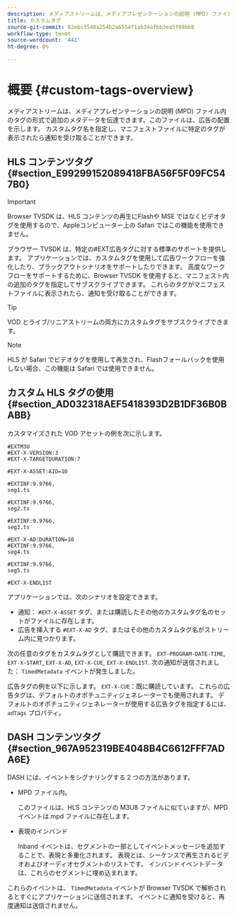 ```yaml
---
description: メディアストリームは、メディアプレゼンテーションの説明 (MPD) ファイル内のタグの形式で追加のメタデータを伝達できます。このファイルは、広告の配置を示します。 カスタムタグ名を指定し、マニフェストファイルに特定のタグが表示されたら通知を受け取ることができます。
title: カスタムタグ
source-git-commit: 02ebc3548a254b2a6554f1ab34afbb3ea5f09bb8
workflow-type: tm+mt
source-wordcount: '441'
ht-degree: 0%

---
```


# 概要 {#custom-tags-overview}

メディアストリームは、メディアプレゼンテーションの説明 (MPD) ファイル内のタグの形式で追加のメタデータを伝達できます。このファイルは、広告の配置を示します。 カスタムタグ名を指定し、マニフェストファイルに特定のタグが表示されたら通知を受け取ることができます。

## HLS コンテンツタグ {#section_E99299152089418FBA56F5F09FC547B0}

>[!IMPORTANT]
>
>Browser TVSDK は、HLS コンテンツの再生にFlashや MSE ではなくビデオタグを使用するので、Appleコンピューター上の Safari ではこの機能を使用できません。

ブラウザー TVSDK は、特定の#EXT広告タグに対する標準のサポートを提供します。 アプリケーションでは、カスタムタグを使用して広告ワークフローを強化したり、ブラックアウトシナリオをサポートしたりできます。 高度なワークフローをサポートするために、Browser TVSDK を使用すると、マニフェスト内の追加のタグを指定してサブスクライブできます。 これらのタグがマニフェストファイルに表示されたら、通知を受け取ることができます。

>[!TIP]
>
>VOD とライブ/リニアストリームの両方にカスタムタグをサブスクライブできます。

>[!NOTE]
>
>HLS が Safari でビデオタグを使用して再生され、Flashフォールバックを使用しない場合、この機能は Safari では使用できません。

## カスタム HLS タグの使用 {#section_AD032318AEF5418393D2B1DF36B0BABB}

カスタマイズされた VOD アセットの例を次に示します。

```
#EXTM3U
#EXT-X-VERSION:3
#EXT-X-TARGETDURATION:7
 
#EXT-X-ASSET:AID=10
 
#EXTINF:9.9766,
seg1.ts
 
#EXTINF:9.9766,
seg2.ts
 
#EXTINF:9.9766,
seg3.ts
 
#EXT-X-AD:DURATION=10
#EXTINF:9.9766,
seg4.ts
 
#EXTINF:9.9766,
seg5.ts
 
#EXT-X-ENDLIST
```

アプリケーションでは、次のシナリオを設定できます。

* 通知： `#EXT-X-ASSET` タグ、または購読したその他のカスタムタグ名のセットがファイルに存在します。
* 広告を挿入する `#EXT-X-AD` タグ、またはその他のカスタムタグ名がストリーム内に見つかります。

次の任意のタグをカスタムタグとして購読できます。 `EXT-PROGRAM-DATE-TIME`, `EXT-X-START`, `EXT-X-AD`, `EXT-X-CUE`, `EXT-X-ENDLIST`. 次の通知が送信されました： `TimedMetadata` イベントが発生しました。

広告タグの例を以下に示します。 `EXT-X-CUE`：既に購読しています。 これらの広告タグは、デフォルトのオポチュニティジェネレーターでも使用されます。 デフォルトのオポチュニティジェネレーターが使用する広告タグを指定するには、 `adTags` プロパティ。

## DASH コンテンツタグ {#section_967A952319BE4048B4C6612FFF7ADA6E}

DASH には、イベントをシグナリングする 2 つの方法があります。

* MPD ファイル内。

  このファイルは、HLS コンテンツの M3U8 ファイルに似ていますが、MPD イベントは.mpd ファイルに存在します。
* 表現のインバンド

  Inband イベントは、セグメントの一部としてイベントメッセージを追加することで、表現と多重化されます。 表現とは、シーケンスで再生されるビデオおよびオーディオセグメントのリストです。 インバンドイベントデータは、これらのセグメントに埋め込まれます。

これらのイベントは、 `TimedMetadata` イベントが Browser TVSDK で解析されるとすぐにアプリケーションに送信されます。 イベントに通知を受けると、再度通知は送信されません。
